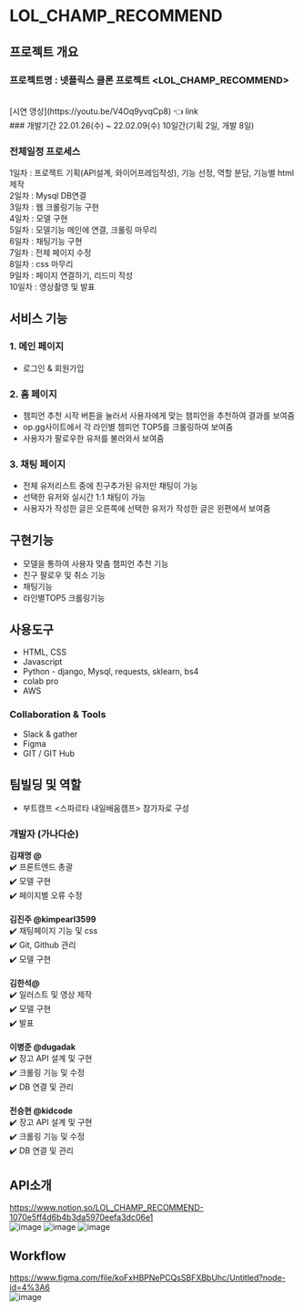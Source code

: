 
# LOL_CHAMP_RECOMMEND



## 프로젝트 개요
### 프로젝트명 : 넷플릭스 클론 프로젝트 <LOL_CHAMP_RECOMMEND>


<br>
[시연 영상](https://youtu.be/V4Oq9yvqCp8) 👈 link <br>
### 개발기간
22.01.26(수) ~ 22.02.09(수)
10일간(기획 2일, 개발 8일)

### 전체일정 프로세스
1일차 : 프로젝트 기획(API설계, 와이어프레임작성), 기능 선정, 역할 분담, 기능별 html 제작<br>
2일차 : Mysql DB연결<br>
3일차 : 웹 크롤링기능 구현<br>
4일차 : 모델 구현<br>
5일차 : 모델기능 메인에 연결, 크롤링 마무리<br>
6일차 : 채팅기능 구현<br>
7일차 : 전체 페이지 수정<br>
8일차 : css 마무리<br>
9일차 : 페이지 연결하기, 리드미 작성<br>
10일차 : 영상촬영 및 발표<br>


## 서비스 기능

### 1. 메인 페이지
- 로그인 & 회원가입

### 2. 홈 페이지
- 챔피언 추천 시작 버튼을 눌러서 사용자에게 맞는 챔피언을 추천하여 결과를 보여줌
- op.gg사이트에서 각 라인별 챔피언 TOP5를 크롤링하여 보여줌
- 사용자가 팔로우한 유저를 불러와서 보여줌

### 3. 채팅 페이지
- 전체 유저리스트 중에 친구추가된 유저만 채팅이 가능
- 선택한 유저와 실시간 1:1 채팅이 가능
- 사용자가 작성한 글은 오른쪽에 선택한 유저가 작성한 글은 왼편에서 보여줌

## 구현기능
- 모델을 통하여 사용자 맞춤 챔피언 추천 기능
- 친구 팔로우 및 취소 기능
- 채팅기능
- 라인별TOP5 크롤링기능

## 사용도구
- HTML, CSS
- Javascript
- Python - django, Mysql, requests, sklearn, bs4
- colab pro
- AWS


### Collaboration & Tools
- Slack & gather
- Figma
- GIT / GIT Hub

## 팀빌딩 및 역할
- 부트캠프 <스파르타 내일배움캠프> 참가자로 구성


### 개발자 (가나다순)<br>
**김재명 @**<br>
✔️ 프론트엔드 총괄<br>
✔️ 모델 구현<br>
✔️ 페이지별 오류 수정<br>
<br>
**김진주 @kimpearl3599**<br>
✔️ 채팅페이지 기능 및 css<br>
✔️ Git, Github 관리<br>
✔️ 모델 구현<br>
<br>
**김한석@**<br>
✔️ 일러스트 및 영상 제작<br>
✔️ 모델 구현<br>
✔️ 발표<br>
<br>
**이병준 @dugadak**<br>
✔️ 장고 API 설계 및 구현<br>
✔️ 크롤링 기능 및 수정<br>
✔️ DB 연결 및 관리<br>
<br>
**전승현 @kidcode**<br>
✔️ 장고 API 설계 및 구현<br>
✔️ 크롤링 기능 및 수정<br>
✔️ DB 연결 및 관리<br>
## API소개
https://www.notion.so/LOL_CHAMP_RECOMMEND-1070e5ff4d6b4b3da5970eefa3dc06e1<br>
![image](https://user-images.githubusercontent.com/79038451/153117530-0392b563-539e-46a7-9c7e-b1d90ff8116b.png)
![image](https://user-images.githubusercontent.com/79038451/153117482-06ac5650-77fc-4209-9e55-10c468f1320b.png)
![image](https://user-images.githubusercontent.com/79038451/153117505-7bd76bea-20e9-4e6a-b914-c9df451c6d46.png)


## Workflow
https://www.figma.com/file/koFxHBPNePCQsSBFXBbUhc/Untitled?node-id=4%3A6<br>
![image](https://user-images.githubusercontent.com/79038451/153117548-0d996427-b12e-42b2-9c40-309855a14b09.png)




